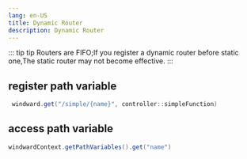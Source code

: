 ```yaml
---
lang: en-US
title: Dynamic Router
description: Dynamic Router
---
```


::: tip tip
Routers are FIFO;If you register a dynamic router before static one,The static router may not become effective.
:::

## register path variable

```java
 windward.get("/simple/{name}", controller::simpleFunction)
```

## access path variable

```java
windwardContext.getPathVariables().get("name")
```
